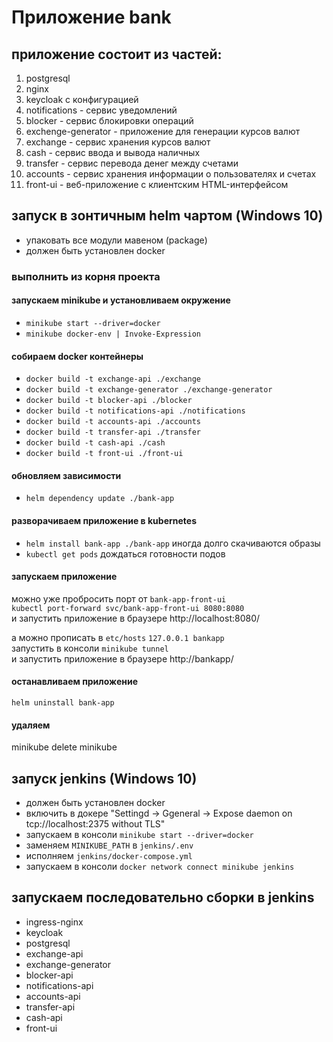 # Приложение bank

## приложение состоит из частей:

1. postgresql
2. nginx
3. keycloak с конфигурацией
4. notifications - сервис уведомлений
5. blocker - сервис блокировки операций
6. exchenge-generator - приложение для генерации курсов валют
7. exchange - сервис хранения курсов валют
8. cash - сервис ввода и вывода наличных
9. transfer - сервис перевода денег между счетами
10. accounts - сервис хранения информации о пользователях и счетах
11. front-ui - веб-приложение с клиентским HTML-интерфейсом

## запуск в зонтичным helm чартом (Windows 10)
- упаковать все модули мавеном (package)
- должен быть установлен docker

### выполнить из корня проекта

#### запускаем minikube и установливаем окружение

- `minikube start --driver=docker`
- `minikube docker-env | Invoke-Expression`

#### собираем docker контейнеры

- `docker build -t exchange-api ./exchange`
- `docker build -t exchange-generator ./exchange-generator`
- `docker build -t blocker-api ./blocker`
- `docker build -t notifications-api ./notifications`
- `docker build -t accounts-api ./accounts`
- `docker build -t transfer-api ./transfer`
- `docker build -t cash-api ./cash`
- `docker build -t front-ui ./front-ui`

#### обновляем зависимости

- `helm dependency update ./bank-app`

#### разворачиваем приложение в kubernetes

- `helm install bank-app ./bank-app` иногда долго скачиваются образы
- `kubectl get pods` дождаться готовности подов

#### запускаем приложение

можно уже пробросить порт от `bank-app-front-ui` \
`kubectl port-forward svc/bank-app-front-ui 8080:8080` \
и запустить приложение в браузере http://localhost:8080/

а можно прописать в `etc/hosts` `127.0.0.1 bankapp` \
запустить в консоли `minikube tunnel` \
и запустить приложение в браузере http://bankapp/

#### останавливаем приложение
`helm uninstall bank-app`

#### удаляем 
minikube delete minikube


## запуск jenkins (Windows 10)

- должен быть установлен docker
- включить в докере "Settingd -> Ggeneral -> Expose daemon on tcp://localhost:2375 without TLS"
- запускаем в консоли `minikube start --driver=docker`
- заменяем `MINIKUBE_PATH` в `jenkins/.env`
- исполняем `jenkins/docker-compose.yml`
- запускаем в консоли `docker network connect minikube jenkins`

## запускаем последовательно сборки в jenkins
- ingress-nginx
- keycloak
- postgresql
- exchange-api
- exchange-generator
- blocker-api
- notifications-api
- accounts-api
- transfer-api
- cash-api
- front-ui

